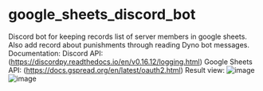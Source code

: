 # google_sheets_discord_bot
Discord bot for keeping records list of server members in google sheets. Also add record about punishments through reading Dyno bot messages.
Documentation:
Discord API: (https://discordpy.readthedocs.io/en/v0.16.12/logging.html)
Google Sheets API: (https://docs.gspread.org/en/latest/oauth2.html)
Result view:
![image](https://user-images.githubusercontent.com/112898566/235466932-1fd92930-e27f-4ff5-8c44-806f8eae8867.png)
![image](https://user-images.githubusercontent.com/112898566/235467117-fb19ed41-17ee-44b6-9e2f-7def32224e6d.png)
